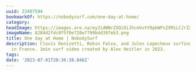 ```yaml
---
uuid: 22487594
bookmarkOf: https://nobodysurf.com/one-day-at-home/
category: 
headImage: https://images.are.na/eyJidWNrZXQiOiJhcmVuYV9pbWFnZXMiLCJrZXkiOiIyMjQ4NzU5NC9vcmlnaW5hbF84Mjg0ZDJmZGMwZjVmMGU3MjBlNzc5OWJkZDM5N2ViMy5wbmciLCJlZGl0cyI6eyJyZXNpemUiOnsid2lkdGgiOjEyMDAsImhlaWdodCI6MTIwMCwiZml0IjoiaW5zaWRlIiwid2l0aG91dEVubGFyZ2VtZW50Ijp0cnVlfSwid2VicCI6eyJxdWFsaXR5Ijo5MH0sImpwZWciOnsicXVhbGl0eSI6OTB9LCJyb3RhdGUiOm51bGx9fQ==?bc=0
imageName: 8284d2fdc0f5f0e720e7799bdd397eb3.png
title: One day at Home | NobodySurf
description: Clovis Donizetti, Robin Falxa, and Jules Lepecheux surfing small waves
  in France. 1min surf video created by Alex Heitler in 2023.
tags: 
date: '2023-07-01T20:36:38.046Z'
---
```

